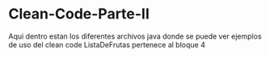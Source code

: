 # Clean-Code-Parte-II
Aqui dentro estan los diferentes archivos java donde se puede ver ejemplos de uso del clean code
ListaDeFrutas pertenece al bloque 4
